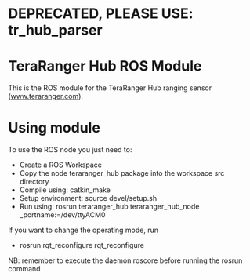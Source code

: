 # DEPRECATED, PLEASE USE: tr_hub_parser



TeraRanger Hub ROS Module
=========================

This is the ROS module for the TeraRanger Hub ranging sensor (www.teraranger.com).


Using module
============

To use the ROS node you just need to:
* Create a ROS Workspace
* Copy the node teraranger_hub package into the workspace src directory
* Compile using: catkin_make 
* Setup environment: source devel/setup.sh
* Run using: rosrun teraranger_hub teraranger_hub_node _portname:=/dev/ttyACM0

If you want to change the operating mode, run
* rosrun rqt_reconfigure rqt_reconfigure 

NB: remember to execute the daemon roscore before running the rosrun command
